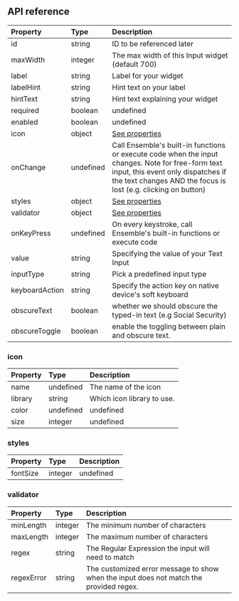 ## API reference

| Property       | Type      | Description                                                                                                                                                                                              |
| :------------- | :-------- | :------------------------------------------------------------------------------------------------------------------------------------------------------------------------------------------------------- |
| id             | string    | ID to be referenced later                                                                                                                                                                                |
| maxWidth       | integer   | The max width of this Input widget (default 700)                                                                                                                                                         |
| label          | string    | Label for your widget                                                                                                                                                                                    |
| labelHint      | string    | Hint text on your label                                                                                                                                                                                  |
| hintText       | string    | Hint text explaining your widget                                                                                                                                                                         |
| required       | boolean   | undefined                                                                                                                                                                                                |
| enabled        | boolean   | undefined                                                                                                                                                                                                |
| icon           | object    | [See properties](#icon)                                                                                                                                                                                  |
| onChange       | undefined | Call Ensemble's built-in functions or execute code when the input changes. Note for free-form text input, this event only dispatches if the text changes AND the focus is lost (e.g. clicking on button) |
| styles         | object    | [See properties](#styles)                                                                                                                                                                                |
| validator      | object    | [See properties](#validator)                                                                                                                                                                             |
| onKeyPress     | undefined | On every keystroke, call Ensemble's built-in functions or execute code                                                                                                                                   |
| value          | string    | Specifying the value of your Text Input                                                                                                                                                                  |
| inputType      | string    | Pick a predefined input type                                                                                                                                                                             |
| keyboardAction | string    | Specify the action key on native device's soft keyboard                                                                                                                                                  |
| obscureText    | boolean   | whether we should obscure the typed-in text (e.g Social Security)                                                                                                                                        |
| obscureToggle  | boolean   | enable the toggling between plain and obscure text.                                                                                                                                                      |

### icon

| Property | Type      | Description                |
| :------- | :-------- | :------------------------- |
| name     | undefined | The name of the icon       |
| library  | string    | Which icon library to use. |
| color    | undefined | undefined                  |
| size     | integer   | undefined                  |

### styles

| Property | Type    | Description |
| :------- | :------ | :---------- |
| fontSize | integer | undefined   |

### validator

| Property   | Type    | Description                                                                            |
| :--------- | :------ | :------------------------------------------------------------------------------------- |
| minLength  | integer | The minimum number of characters                                                       |
| maxLength  | integer | The maximum number of characters                                                       |
| regex      | string  | The Regular Expression the input will need to match                                    |
| regexError | string  | The customized error message to show when the input does not match the provided regex. |
